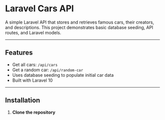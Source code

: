 # Laravel Cars API

A simple Laravel API that stores and retrieves famous cars, their creators, and descriptions. This project demonstrates basic database seeding, API routes, and Laravel models.

---

## Features

- Get all cars: `/api/cars`
- Get a random car: `/api/random-car`
- Uses database seeding to populate initial car data
- Built with Laravel 10

---

## Installation

1. **Clone the repository**
